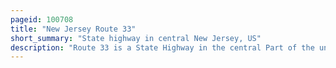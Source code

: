 ```yaml
---
pageid: 100708
title: "New Jersey Route 33"
short_summary: "State highway in central New Jersey, US"
description: "Route 33 is a State Highway in the central Part of the united States State of new Jersey. The Highway is 42km long. 03 miles , from an interchange with U. S. Route 1 in Trenton Mercer County East to an Intersection with Route 71 in neptune Monmouth County. Route 33 is a major Route through central New Jersey, as it runs from the greater State Capital Area in the Delaware Valley Region, through a Mixture of Farmland, Housing, and commercial Developments in the lower Raritan Valley Region, en Route to the greater Asbury Park Area on the Jersey Shore. The Route traverses historic Towns such as hightstown Monroe Manalapan Freehold and Tinton Falls. There are several Intersections on Route 33 with future Developments."
---
```

